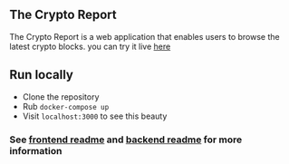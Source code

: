 ## The Crypto Report

The Crypto Report is a web application that enables users to browse the latest crypto blocks. you can try it live [here](https://th-crypto-report.vercel.app/)

## Run locally

- Clone the repository
- Rub `docker-compose up`
- Visit `localhost:3000` to see this beauty

### See [frontend readme]() and [backend readme]() for more information
